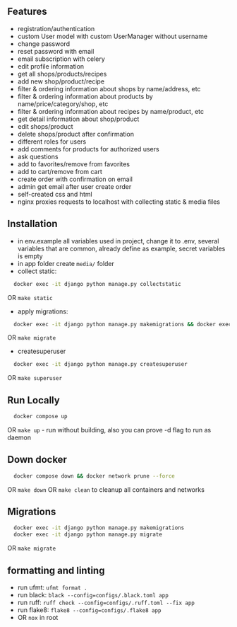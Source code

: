 ## Features
- registration/authentication
- custom User model with custom UserManager without username
- change password
- reset password with email
- email subscription with celery
- edit profile information
- get all shops/products/recipes
- add new shop/product/recipe
- filter & ordering information about shops by name/address, etc
- filter & ordering information about products by name/price/category/shop, etc
- filter & ordering information about recipes by name/product, etc
- get detail information about shop/product
- edit shops/product
- delete shops/product after confirmation
- different roles for users
- add comments for products for authorized users
- ask questions
- add to favorites/remove from favorites
- add to cart/remove from cart
- create order with confirmation on email
- admin get email after user create order
- self-created css and html
- nginx proxies requests to localhost with collecting static & media files

## Installation
- in env.example all variables used in project, change it to .env, several variables that are common, already define as example, secret variables is empty
- in app folder create `media/` folder
- collect static:
```bash
  docker exec -it django python manage.py collectstatic
```
OR `make static`
- apply migrations:
```bash
  docker exec -it django python manage.py makemigrations && docker exec -it django python manage.py migrate
```
OR `make migrate`
- createsuperuser
```bash
  docker exec -it django python manage.py createsuperuser
```
OR `make superuser`
## Run Locally
```bash
  docker compose up
```
OR `make up` - run without building, also you can prove -d flag to run as daemon

## Down docker
```bash
  docker compose down && docker network prune --force
```
OR `make down` OR `make clean` to cleanup all containers and networks

## Migrations
```bash
  docker exec -it django python manage.py makemigrations
  docker exec -it django python manage.py migrate
```
OR `make migrate`


## formatting and linting
- run ufmt: `ufmt format .`
- run black: `black --config=configs/.black.toml app`
- run ruff: `ruff check --config=configs/.ruff.toml --fix app`
- run flake8: `flake8 --config=configs/.flake8 app`
- OR `nox` in root
